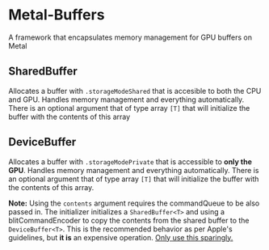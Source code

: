 # Metal-Buffers
A framework that encapsulates memory management for GPU buffers on Metal


## SharedBuffer<T>

Allocates a buffer with `.storageModeShared` that is accesible to both the CPU and GPU. Handles memory management and everything automatically. There is an optional argument that of type array `[T]` that will initialize the buffer with the contents of this array

## DeviceBuffer<T>

Allocates a buffer with `.storageModePrivate` that is accessible to **only the GPU**. Handles memory management and everything automatically. There is an optional argument that of type array `[T]` that will initialize the buffer with the contents of this array.

**Note:** Using the `contents` argument requires the commandQueue to be also passed in. The initializer initializes a `SharedBuffer<T>` and using a blitCommandEncoder to copy the contents from the shared buffer to the `DeviceBuffer<T>`. This is the recommended behavior as per Apple's guidelines, but **it is** an expensive operation. <u>Only use this sparingly.</u>
